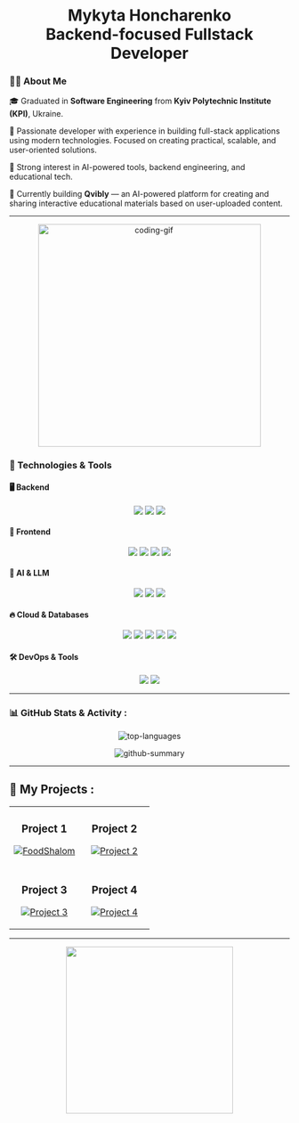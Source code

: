 <h1 align="center">
  Mykyta Honcharenko <br>
  Backend-focused Fullstack Developer
</h1>


### 👨‍💻 About Me

🎓 Graduated in **Software Engineering** from **Kyiv Polytechnic Institute (KPI)**, Ukraine.

💼 Passionate developer with experience in building full-stack applications using modern technologies. Focused on creating practical, scalable, and user-oriented solutions.

🧠 Strong interest in AI-powered tools, backend engineering, and educational tech.

🧪 Currently building **Qvibly** — an AI-powered platform for creating and sharing interactive educational materials based on user-uploaded content.

---


<p align="center">
  <img src="https://media.giphy.com/media/v1.Y2lkPTc5MGI3NjExd3Jybjl5Mmx4OWRoZGs1ajkxaGJ6YTBpZXJkNHJlMmh6Z3BvMmIwNiZlcD12MV9pbnRlcm5hbF9naWZfYnlfaWQmY3Q9dHM/ghI1gyqKymbY2mfYkD/giphy.gif" alt="coding-gif" width="400"/>
</p>

### 🔧 Technologies & Tools  

#### 🖥 Backend  
<p align="center">
  <img src="https://img.shields.io/badge/-Python-3776AB?style=for-the-badge&logo=python&logoColor=white" />
  <img src="https://img.shields.io/badge/-FastAPI-009688?style=for-the-badge&logo=fastapi&logoColor=white" />
  <img src="https://img.shields.io/badge/-Django-092E20?style=for-the-badge&logo=django&logoColor=white" />
</p>

#### 🎨 Frontend  
<p align="center">
  <img src="https://img.shields.io/badge/-JavaScript-F7DF1E?style=for-the-badge&logo=javascript&logoColor=black" />
  <img src="https://img.shields.io/badge/-React-61DAFB?style=for-the-badge&logo=react&logoColor=black" />
  <img src="https://img.shields.io/badge/-HTML5-E34F26?style=for-the-badge&logo=html5&logoColor=white" />
  <img src="https://img.shields.io/badge/-CSS3-1572B6?style=for-the-badge&logo=css3&logoColor=white" />
</p>

#### 🧠 AI & LLM  
<p align="center">
  <img src="https://img.shields.io/badge/-LLM-1A1A1A?style=for-the-badge&logo=github&logoColor=white" />
  <img src="https://img.shields.io/badge/-LangChain-005571?style=for-the-badge&logo=python&logoColor=white" />
  <img src="https://img.shields.io/badge/-Hugging%20Face-FFBF00?style=for-the-badge&logo=huggingface&logoColor=black" />
</p>

#### 🔥 Cloud & Databases  
<p align="center">
  <img src="https://img.shields.io/badge/-PostgreSQL-4169E1?style=for-the-badge&logo=postgresql&logoColor=white" />
  <img src="https://img.shields.io/badge/-MongoDB-47A248?style=for-the-badge&logo=mongodb&logoColor=white" />
  <img src="https://img.shields.io/badge/-Firebase-FFCA28?style=for-the-badge&logo=firebase&logoColor=black" />
  <img src="https://img.shields.io/badge/-Redis-DC382D?style=for-the-badge&logo=redis&logoColor=white" />
  <img src="https://img.shields.io/badge/-MySQL-4479A1?style=for-the-badge&logo=mysql&logoColor=white" />
</p>

#### 🛠 DevOps & Tools  
<p align="center">
  <img src="https://img.shields.io/badge/-Git-F05032?style=for-the-badge&logo=git&logoColor=white" />
  <img src="https://img.shields.io/badge/-Docker-2496ED?style=for-the-badge&logo=docker&logoColor=white" />
</p>




---

### 📊 GitHub Stats & Activity :

<p align="center">
  <img src="https://github-readme-stats.vercel.app/api/top-langs/?username=honcharenkko&layout=compact&langs_count=8&theme=radical" alt="top-languages" />
</p>


<p align="center">
  <img src="https://github-profile-summary-cards.vercel.app/api/cards/profile-details?username=honcharenkko&theme=radical" alt="github-summary" />
</p>

---

## 🚀 My Projects :

<div align="center">
  <table>
    <tr>
      <td width="50%">
        <h3 align="center">Project 1</h3>
        <p align="center">
          <a href="https://github.com/Nikitatoser/FoodShalom">
            <img src="https://github-readme-stats.vercel.app/api/pin/?username=honcharenkko&repo=FoodShalom&theme=radical" alt="FoodShalom" />
          </a>
        </p>
      </td>
      <td width="50%">
        <h3 align="center">Project 2</h3>
        <p align="center">
          <a href="https://github.com/Nikitatoser/TeleBot">
            <img src="https://github-readme-stats.vercel.app/api/pin/?username=honcharenkko&repo=TeleBot&theme=radical" alt="Project 2" />
          </a>
        </p>
      </td>
    </tr>
    <tr>
      <td width="50%">
        <h3 align="center">Project 3</h3>
        <p align="center">
          <a href="https://github.com/Nikitatoser/TodoApp">
            <img src="https://github-readme-stats.vercel.app/api/pin/?username=honcharenkko&repo=TodoApp&theme=radical" alt="Project 3" />
          </a>
        </p>
        </td>
      <td width="50%">
        <h3 align="center">Project 4</h3>
        <p align="center">
          <a href="https://github.com/Nikitatoser/Simple-Tasks">
            <img src="https://github-readme-stats.vercel.app/api/pin/?username=honcharenkko&repo=Simple-Tasks&theme=radical" alt="Project 4" />
          </a>
        </p>
      </td>
    </tr>
  </table>
</div>

---

<p align="center">
  <img src="https://i.giphy.com/media/v1.Y2lkPTc5MGI3NjExenJseGwzbjd2M3VzNTVwNWx1Z2J4dGc2em8waHoweTNoOGJtdHB3dCZlcD12MV9pbnRlcm5hbF9naWZfYnlfaWQmY3Q9cw/JfWPpXN0Dd4rEjYcH5/giphy.gif" width="300"/>
</p>
